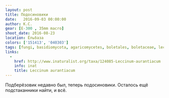 ```yaml
---
layout: post
title: Подосиновики
date:   2016-09-03 00:00:00
author: К.С.
gear: [E-300 , 35mm macro]
shoot_date: 2016-08-23
location: Ёльбаза
colors: ['151413', '040303']
tags: [fungi, basidiomycota, agaricomycetes, boletales, boletaceae, leccinum, leccinum aurantiacum]
links:
  -
    href: http://www.inaturalist.org/taxa/124085-Leccinum-aurantiacum
    info: inat
    title: Leccinum aurantiacum
---
```


Подберёзовик недавно был, теперь подосиновики. Осталось ещё подстаканники найти, и всё.
